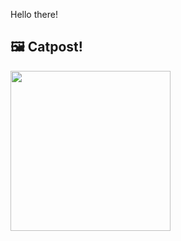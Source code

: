 Hello there!



## 🖼️ Catpost!

<sub>
    <img src="https://cdn2.thecatapi.com/images/t7cpxo9VE.jpg" height="256">
</sub>

